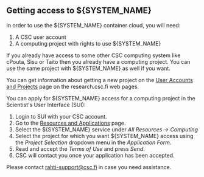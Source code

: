 ## Getting access to ${SYSTEM_NAME}

In order to use the ${SYSTEM_NAME} container cloud, you will need:

1. A CSC user account
2. A computing project with rights to use ${SYSTEM_NAME}

If you already have access to some other CSC computing system like cPouta, Sisu
or Taito then you already have a computing project. You can use the same project
with ${SYSTEM_NAME} as well if you want.

You can get information about getting a new project on the [User Accounts and
Projects](https://research.csc.fi/accounts-and-projects) page on the
research.csc.fi web pages.

You can apply for ${SYSTEM_NAME} access for a computing project in the
Scientist's User Interface (SUI):

1. Login to SUI with your CSC account.
2. Go to the
   [Resources and Applications](https://sui.csc.fi/group/sui/resources-and-applications/)
   page.
3. Select the ${SYSTEM_NAME} service under *All Resources -> Computing*
4. Select the project for which you want ${SYSTEM_NAME} access using the
   *Project Selection* dropdown menu in the *Application Form*.
5. Read and accept the *Terms of Use* and press *Send*.
6. CSC will contact you once your application has been accepted.

Please contact [rahti-support@csc.fi](mailto:rahti-support@csc.fi) in case you
need assistance.
